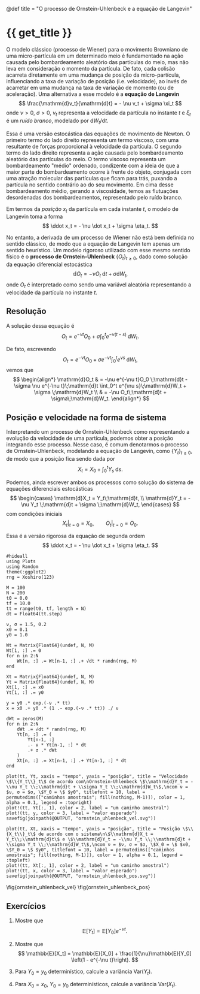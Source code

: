 @def title = "O processo de Ornstein-Uhlenbeck e a equação de Langevin"

# {{ get_title }}

O modelo clássico (processo de Wiener) para o movimento Browniano de uma micro-partícula em um determinado meio é fundamentado na ação causada pelo bombardeamento aleatório das partículas do meio, mas não leva em consideração o momento da partícula. De fato, cada colisão acarreta diretamente em uma mudança de posição da micro-partícula, influenciando a taxa de variação de posição (i.e. velocidade), ao invés de acarretar em uma mudança na taxa de variação de momento (ou de aceleração). Uma alternativa a esse modelo é a **equação de Langevin**
$$
\frac{\mathrm{d}v_t}{\mathrm{d}t} = - \nu v_t + \sigma \xi_t
$$
onde $\nu > 0$, $\sigma > 0$, $v_t$ representa a velocidade da partícula no instante $t$ e $\xi_t$ é um *ruído branco*, modelado por $\mathrm{d}W_t/\mathrm{d}t$.

Essa é uma versão estocástica das equações de movimento de Newton. O primeiro termo do lado direito representa um termo viscoso, com uma resultante de forças proporcional à velocidade da partícula. O segundo termo do lado direito representa a ação causada pelo bombardeamento aleatório das partículas do meio. O termo viscoso representa um bombardeamento "médio" ordenado, condizente com a ideia de que a maior parte do bombardeamento ocorre à frente do objeto, conjugada com uma atração molecular das partículas que ficam para trás, puxando a partícula no sentido contrário ao do seu movimento. Em cima desse bombardeamento médio, gerando a viscosidade, temos as flutuações desordenadas dos bombardeamentos, representado pelo ruído branco.

Em termos da *posição* $x_t$ da partícula em cada instante $t$, o modelo de Langevin toma a forma
$$
\ddot x_t = - \nu \dot x_t + \sigma \eta_t.
$$

No entanto, a derivada de um processo de Wiener não está bem definida no sentido clássico, de modo que a equação de Langevin tem apenas um sentido heurístico. Um modelo rigoroso utilizado com esse mesmo sentido físico é o **processo de Ornstein-Uhlenbeck** $\{O_t\}_{t \geq 0}$, dado como solução da equação diferencial estocástica
$$
\mathbb{d}O_t = - \nu O_t\;\mathrm{d}t + \sigma \mathrm{d}W_t,
$$
onde $O_t$ é interpretado como sendo uma variável aleatória representando a velocidade da partícula no instante $t$.

## Resolução

A solução dessa equação é
$$
O_t = e^{-\nu t}O_0 + \sigma \int_0^t e^{-\nu(t - s)}\;\mathrm{d}W_t.
$$

De fato, escrevendo
$$
O_t = e^{-\nu t}O_0 + \sigma e^{-\nu t}\int_0^t e^{\nu s}\;\mathrm{d}W_t,
$$
vemos que
$$
\begin{align*}
\mathrm{d}O_t & = -\nu e^{-\nu t}O_0 \;\mathrm{d}t - \sigma \nu e^{-\nu t}\;\mathrm{d}t \int_0^t e^{\nu s}\;\mathrm{d}W_t + \sigma \;\mathrm{d}W_t \\
& = -\nu O_t\;\mathrm{d}t + \sigma\;\mathrm{d}W_t.
\end{align*}
$$

## Posição e velocidade na forma de sistema

Interpretando um processo de Ornstein-Uhlenbeck como representando a evolução da velocidade de uma partícula, podemos obter a posição integrando esse processo. Nesse caso, é comum denotarmos o processo de Ornstein-Uhlenbeck, modelando a equação de Langevin, como $\{Y_t\}_{t \geq 0}$, de modo que a posição fica sendo dada por
$$
X_t = X_0 + \int_0^t Y_s \;\mathrm{d}s.
$$

Podemos, ainda escrever ambos os processos como solução do sistema de equações diferenciais estocásticas
$$
\begin{cases}
\mathrm{d}X_t = Y_t\;\mathrm{d}t, \\
\mathrm{d}Y_t = - \nu Y_t \;\mathrm{d}t + \sigma \;\mathrm{d}W_t,
\end{cases}
$$
com condições iniciais
$$
\left. X_t \right|_{t = 0} = X_0, \qquad \left. O_t \right|_{t = 0} = O_0.
$$

Essa é a versão rigorosa da equação de segunda ordem
$$
\ddot x_t = - \nu \dot x_t + \sigma \eta_t.
$$

```julia:ornstein_uhlenbeck
#hideall
using Plots
using Random
theme(:ggplot2)
rng = Xoshiro(123)

M = 100
N = 200
t0 = 0.0
tf = 10.0
tt = range(t0, tf, length = N)
dt = Float64(tt.step)

ν, σ = 1.5, 0.2
x0 = 0.1
y0 = 1.0

Wt = Matrix{Float64}(undef, N, M)
Wt[1, :] .= 0
for n in 2:N
    Wt[n, :] .= Wt[n-1, :] .+ √dt * randn(rng, M)
end

Xt = Matrix{Float64}(undef, N, M)
Yt = Matrix{Float64}(undef, N, M)
Xt[1, :] .= x0
Yt[1, :] .= y0

y = y0 .* exp.(-ν .* tt)
x = x0 .+ y0 .* (1 .- exp.(-ν .* tt)) ./ ν

dWt = zeros(M)
for n in 2:N
    dWt .= √dt * randn(rng, M)
    Yt[n, :] .= (
        Yt[n-1, :]
        .- ν * Yt[n-1, :] * dt
        .+ σ .* dWt
    )
    Xt[n, :] .= Xt[n-1, :] .+ Yt[n-1, :] * dt
end

plot(tt, Yt, xaxis = "tempo", yaxis = "posição", title = "Velocidade \$\\{Y_t\\}_t\$ de acordo com\nOrnstein-Uhlenbeck \$\\mathrm{d}Y_t = -\\nu Y_t \\;\\mathrm{d}t + \\sigma Y_t \\;\\mathrm{d}W_t\$,\ncom ν = $ν, σ = $σ, \$Y_0 = \$ $y0", titlefont = 10, label = permutedims(["caminhos amostrais"; fill(nothing, M-1)]), color = 1, alpha = 0.1, legend = :topright)
plot!(tt, Yt[:, 1], color = 2, label = "um caminho amostral")
plot!(tt, y, color = 3, label = "valor esperado")
savefig(joinpath(@OUTPUT, "ornstein_uhlenbeck_vel.svg"))

plot(tt, Xt, xaxis = "tempo", yaxis = "posição", title = "Posição \$\\{X_t\\}_t\$ de acordo com o sistema\n\$\\mathrm{d}X_t = Y_t\\;\\mathrm{d}t\$ e \$\\mathrm{d}Y_t = -\\nu Y_t \\;\\mathrm{d}t + \\sigma Y_t \\;\\mathrm{d}W_t\$,\ncom ν = $ν, σ = $σ, \$X_0 = \$ $x0, \$Y_0 = \$ $y0", titlefont = 10, label = permutedims(["caminhos amostrais"; fill(nothing, M-1)]), color = 1, alpha = 0.1, legend = :topleft)
plot!(tt, Xt[:, 1], color = 2, label = "um caminho amostral")
plot!(tt, x, color = 3, label = "valor esperado")
savefig(joinpath(@OUTPUT, "ornstein_uhlenbeck_pos.svg"))
```
\fig{ornstein_uhlenbeck_vel}
\fig{ornstein_uhlenbeck_pos}

## Exercícios

1. Mostre que
$$
\mathbb{E}[Y_t] = \mathbb{E}[Y_0] e^{-\nu t}.
$$

2. Mostre que
$$
\mathbb{E}[X_t] = \mathbb{E}[X_0]  + \frac{1}{\nu}\mathbb{E}[Y_0] \left(1 - e^{-\nu t}\right).
$$

3. Para $Y_0 = y_0$ determinístico, calcule a variância $\mathrm{Var}(Y_t)$.

4. Para $X_0 = x_0$, $Y_0 = y_0$ determinísticos, calcule a variância $\mathrm{Var}(X_t)$.
